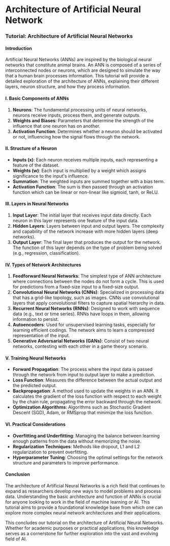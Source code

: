 # Architecture of Artificial Neural Network

### Tutorial: Architecture of Artificial Neural Networks

#### Introduction
Artificial Neural Networks (ANNs) are inspired by the biological neural networks that constitute animal brains. An ANN is composed of a series of interconnected nodes or neurons, which are designed to simulate the way that a human brain processes information. This tutorial will provide a detailed exploration of the architecture of ANNs, explaining their different layers, neuron structure, and how they process information.

#### I. Basic Components of ANNs
1. **Neurons**: The fundamental processing units of neural networks, neurons receive inputs, process them, and generate outputs.
2. **Weights and Biases**: Parameters that determine the strength of the influence that one neuron has on another.
3. **Activation Function**: Determines whether a neuron should be activated or not, influencing how the signal flows through the network.

#### II. Structure of a Neuron
- **Inputs (x)**: Each neuron receives multiple inputs, each representing a feature of the dataset.
- **Weights (w)**: Each input is multiplied by a weight which assigns significance to the input's influence.
- **Summation**: The weighted inputs are summed together with a bias term.
- **Activation Function**: The sum is then passed through an activation function which can be linear or non-linear like sigmoid, tanh, or ReLU.

#### III. Layers in Neural Networks
1. **Input Layer**: The initial layer that receives input data directly. Each neuron in this layer represents one feature of the input data.
2. **Hidden Layers**: Layers between input and output layers. The complexity and capability of the network increase with more hidden layers (deep networks).
3. **Output Layer**: The final layer that produces the output for the network. The function of this layer depends on the type of problem being solved (e.g., regression, classification).

#### IV. Types of Network Architectures
1. **Feedforward Neural Networks**: The simplest type of ANN architecture where connections between the nodes do not form a cycle. This is used for predictions from a fixed-size input to a fixed-size output.
2. **Convolutional Neural Networks (CNNs)**: Specialized in processing data that has a grid-like topology, such as images. CNNs use convolutional layers that apply convolutional filters to capture spatial hierarchy in data.
3. **Recurrent Neural Networks (RNNs)**: Designed to work with sequence data (e.g., text or time series). RNNs have loops in them, allowing information to persist.
4. **Autoencoders**: Used for unsupervised learning tasks, especially for learning efficient codings. The network aims to learn a compressed representation of the input.
5. **Generative Adversarial Networks (GANs)**: Consist of two neural networks, contesting with each other in a game theory scenario.

#### V. Training Neural Networks
- **Forward Propagation**: The process where the input data is passed through the network from input to output layer to make a prediction.
- **Loss Function**: Measures the difference between the actual output and the predicted output.
- **Backpropagation**: A method used to update the weights in an ANN. It calculates the gradient of the loss function with respect to each weight by the chain rule, propagating the error backward through the network.
- **Optimization Algorithms**: Algorithms such as Stochastic Gradient Descent (SGD), Adam, or RMSprop that minimize the loss function.

#### VI. Practical Considerations
- **Overfitting and Underfitting**: Managing the balance between learning enough patterns from the data without memorizing the noise.
- **Regularization Techniques**: Methods like dropout, L1 and L2 regularization to prevent overfitting.
- **Hyperparameter Tuning**: Choosing the optimal settings for the network structure and parameters to improve performance.

#### Conclusion
The architecture of Artificial Neural Networks is a rich field that continues to expand as researchers develop new ways to model problems and process data. Understanding the basic architecture and function of ANNs is crucial for anyone looking to work in the field of machine learning or AI. This tutorial aims to provide a foundational knowledge base from which one can explore more complex neural network architectures and their applications.

This concludes our tutorial on the architecture of Artificial Neural Networks. Whether for academic purposes or practical applications, this knowledge serves as a cornerstone for further exploration into the vast and evolving field of AI.